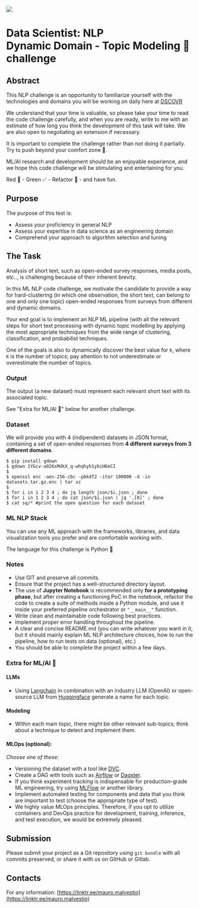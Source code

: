 <img src="https://assets.website-files.com/61a888508b7cccb7485cdac2/61b31d9009792071f950394b_logo_dscovr.svg">

# Data Scientist: NLP </br>Dynamic Domain - Topic Modeling 📝 challenge

## Abstract

This NLP challenge is an opportunity to familiarize yourself with the technologies and domains you will be working on daily here at [DSCOVR](https://dscovr.io)

We understand that your time is valuable, so please take your time to read the code challenge carefully, and when you are ready, write to me with an estimate of how long you think the development of this task will take. We are also open to negotiating an extension if necessary.

It is important to complete the challenge rather than not doing it partially. Try to push beyond your comfort zone 💪.

ML/AI research and development should be an enjoyable experience, and we hope this code challenge will be stimulating and entertaining for you.

Red 🔴 - Green ✅ - Refactor 📝 - and have fun.

## Purpose

The purpose of this test is:

* Assess your proficiency in general NLP
* Assess your expertise in data science as an engineering domain
* Comprehend your approach to algorithm selection and tuning

## The Task

Analysis of short text, such as open-ended survey responses, media posts, etc.., is challenging because of their inherent brevity.

In this ML NLP code challenge, we motivate the candidate to provide a way for hard-clustering (in which one observation, the short text, can belong to one and only one topic) open-ended responses from surveys from different and dynamic domains.

Your end goal is to implement an NLP ML pipeline (with all the relevant steps for short text processing with dynamic topic modelling by applying the most appropriate techniques from the wide range of clustering, classification, and probabilist techniques.

One of the goals is also to dynamically discover the best value for `K`, where `K` is the number of topics; pay attention to not underestimate or overestimate the number of topics.

### Output

The output (a new dataset) must represent each relevant short text with its associated topic.

See "Extra for ML/AI 🥷" below for another challenge.

### Dataset

We will provide you with 4 (indipendent) datasets in JSON format, containing a set of open-ended responses from **4 different surveys from 3 different domains**.

```shell!
$ pip install gdown
$ gdown 1YGcv-a026sMdkX_q-whqhyh1ybiH6eCI
$
$ openssl enc -aes-256-cbc -pbkdf2 -iter 100000 -d -in datasets.tar.gz.enc | tar xz
$
$ for i in 1 2 3 4 ; do jq length json/$i.json ; done
$ for i in 1 2 3 4 ; do cat json/$i.json | jq '.[0]' ; done
$ cat sq/* #print the open question for each dataset
```

### ML NLP Stack

You can use any ML approach with the frameworks, libraries, and data visualization tools you prefer and are comfortable working with.

The language for this challenge is Python 🐍

### Notes

- Use GIT and preserve all commits.
- Ensure that the project has a well-structured directory layout.
- The use of **Jupyter Notebook** is recommended only **for a prototyping phase**, but after creating a functioning PoC in the notebook, refactor the code to create a suite of methods inside a Python module, and use it inside your preferred pipeline orchestrator or `"__main__"` function.
- Write clean and maintainable code following best practices.
- Implement proper error handling throughout the pipeline.
- A clear and concise README.md (you can write whatever you want in it, but it should mainly explain ML NLP architecture choices, how to run the pipeline, how to run tests on data (optional), etc.)
- You should be able to complete the project within a few days.

### Extra for ML/AI 🥷

#### LLMs

- Using [Langchain](https://github.com/langchain-ai/langchain) in combination with an industry LLM (OpenAI) or open-source LLM from  [Huggingface](https://huggingface.co) generate a name for each topic.

#### Modeling

- Within each main topic, there might be other relevant sub-topics; think about a technique to detect and implement them.

#### MLOps (optional):

*Choose one of these:*

- Versioning the dataset with a tool like [DVC](https://dvc.org/).
- Create a DAG with tools such as [Airflow](https://airflow.apache.org/) or [Dagster](https://dagster.io/).
- If you think experiment tracking is indispensable for production-grade ML engineering, try using [MLFlow](https://mlflow.org/) or another library.
- Implement automated testing for components and data that you think are important to test (choose the appropriate type of test).
- We highly value MLOps principles. Therefore, if you opt to utilize containers and DevOps practice for development, training, inference, and test execution, we would be extremely pleased.

## Submission

Please submit your project as a Git repository using `git bundle` with all commits preserved, or share it with us on GitHub or Gitlab.

## Contacts

For any information: [https://linktr.ee/mauro.malvestio](https://linktr.ee/mauro.malvestio)
